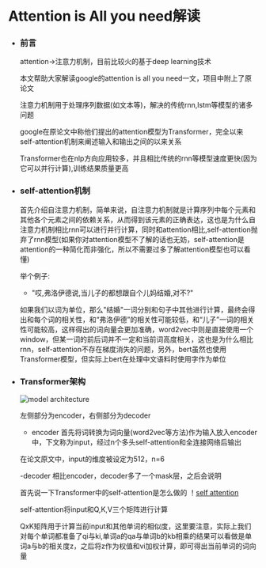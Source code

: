 # Attention is All you need解读
  - ### 前言
    attention->注意力机制，目前比较火的基于deep learning技术
    
    
    本文帮助大家解读google的attention is all you need一文，项目中附上了原论文
    
    
    注意力机制用于处理序列数据(如文本等)，解决的传统rnn,lstm等模型的诸多问题
    
    
    google在原论文中称他们提出的attention模型为Transformer，完全以来self-attention机制来阐述输入和输出之间的以来关系
    
    
    Transformer也在nlp方向应用较多，并且相比传统的rnn等模型速度更快(因为它可以并行计算),训练结果质量更高
  - ### self-attention机制
    首先介绍自注意力机制，简单来说，自注意力机制就是计算序列中每个元素和其他各个元素之间的依赖关系，从而得到该元素的正确表达，这也是为什么自注意力机制相比rnn可以进行并行计算，同时和attention相比,self-attention抛弃了rnn模型(如果你对attention模型不了解的话也无妨，self-attention是attention的一种简化而非强化，所以不需要过多了解attention模型也可以看懂)
    
    
    举个例子:
    - "哎,弗洛伊德说,当儿子的都想跟自个儿妈结婚,对不?"
    
    
    如果我们以词为单位，那么"结婚"一词分别和句子中其他进行计算，最终会得出和每个词的相关性，和“弗洛伊德”的相关性可能较低，和“儿子”一词的相关性可能较高，这样得出的词向量会更加准确，word2vec中则是直接使用一个window，但某一词的前后词并不一定和当前词高度相关，这也是为什么相比rnn，self-attention不存在梯度消失的问题，另外，bert虽然也使用Transformer模型，但实际上bert在处理中文语料时使用字作为单位
    
    
  - ### Transformer架构
    ![model architecture](https://github.com/jyushicelestialbeing/interpretation-of-the-paper/blob/master/attention-is-all-you-need/model_architecture.jpg)
    
    
    左侧部分为encoder，右侧部分为decoder
    
    - encoder
    首先将词转换为词向量(word2vec等方法)作为输入放入encoder中，下文称为input，经过n个多头self-attention和全连接网络后输出
    
    在论文原文中，input的维度被设定为512，n=6
    
    
    -decoder
    相比encoder，decoder多了一个mask层，之后会说明
    
    
    首先说一下Transformer中的self-attention是怎么做的
    ！[self attention](https://github.com/jyushicelestialbeing/interpretation-of-the-paper/blob/master/attention-is-all-you-need/self-attention.jpg)
    
    
    self-attention将input和Q,K,V三个矩阵进行计算
    
    QxK矩阵用于计算当前input和其他单词的相似度，这里要注意，实际上我们对每个单词都准备了qi与ki,单词a的qa与单词b的kb相乘的结果可以看做是单词a与b的相关度z，之后将z作为权值和vi加权计算，即可得出当前单词的词向量
    
    
    
    
